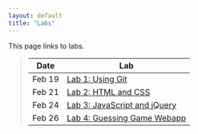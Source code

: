 ```yaml
---
layout: default
title: "Labs"
---
```


This page links to labs.

> Date | Lab
> ---- | ---
> Feb 19 | [Lab 1: Using Git](lab01.html)
> Feb 21 | [Lab 2: HTML and CSS](lab02.html)
> Feb 24 | [Lab 3: JavaScript and jQuery](lab03.html)
> Feb 26 | [Lab 4: Guessing Game Webapp](lab04.html)
